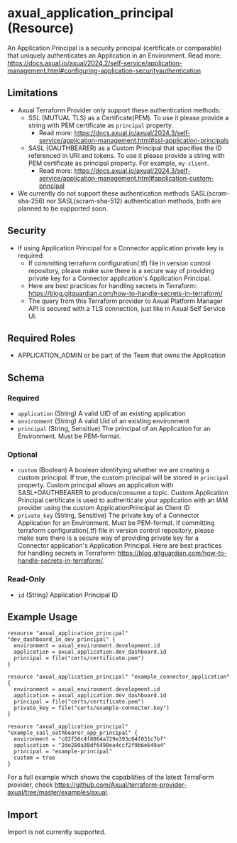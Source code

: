 # axual_application_principal (Resource)

An Application Principal is a security principal (certificate or comparable) that uniquely authenticates an Application in an Environment. Read more: https://docs.axual.io/axual/2024.2/self-service/application-management.html#configuring-application-securityauthentication

## Limitations
- Axual Terraform Provider only support these authentication methods:
	- SSL (MUTUAL TLS) as a Certificate(PEM). To use it please provide a string with PEM certificate as `principal` property.
		- Read more: https://docs.axual.io/axual/2024.3/self-service/application-management.html#ssl-application-principals
	- SASL (OAUTHBEARER) as a Custom Principal that specifies the ID referenced in URI and tokens. To use it please provide a string with PEM certificate as principal property. For example, `my-client`.
		- Read more: https://docs.axual.io/axual/2024.3/self-service/application-management.html#application-custom-principal
- We currently do not support these authentication methods SASL(scram-sha-256) nor SASL(scram-sha-512) authentication methods, both are planned to be supported soon.

## Security
- If using Application Principal for a Connector application private key is required.
   - If committing terraform configuration(.tf) file in version control repository, please make sure there is a secure way of providing private key for a Connector application's Application Principal.
   - Here are best practices for handling secrets in Terraform: https://blog.gitguardian.com/how-to-handle-secrets-in-terraform/
   - The query from this Terraform provider to Axual Platform Manager API is secured with a TLS connection, just like in Axual Self Service UI.

## Required Roles
- APPLICATION_ADMIN or be part of the Team that owns the Application

<!-- schema generated by tfplugindocs -->
## Schema

### Required

- `application` (String) A valid UID of an existing application
- `environment` (String) A valid Uid of an existing environment
- `principal` (String, Sensitive) The principal of an Application for an Environment. Must be PEM-format.

### Optional

- `custom` (Boolean) A boolean identifying whether we are creating a custom principal. If true, the custom principal will be stored in `principal` property. Custom principal allows an application with SASL+OAUTHBEARER to produce/consume a topic. Custom Application Principal certificate is used to authenticate your application with an IAM provider using the custom ApplicationPrincipal as Client ID
- `private_key` (String, Sensitive) The private key of a Connector Application for an Environment. Must be PEM-format. If committing terraform configuration(.tf) file in version control repository, please make sure there is a secure way of providing private key for a Connector application's Application Principal. Here are best practices for handling secrets in Terraform: https://blog.gitguardian.com/how-to-handle-secrets-in-terraform/.

### Read-Only

- `id` (String) Application Principal ID

## Example Usage

```hcl
resource "axual_application_principal" "dev_dashboard_in_dev_principal" {
  environment = axual_environment.development.id
  application = axual_application.dev_dashboard.id
  principal = file("certs/certificate.pem")
}

resource "axual_application_principal" "example_connector_application" {
  environment = axual_environment.development.id
  application = axual_application.dev_dashboard.id
  principal = file("certs/certificate.pem")
  private_key = file("certs/example-connector.key")
}

resource "axual_application_principal" "example_sasl_oathbearer_app_principal" {
  environment = "c82f56c4f8064a729e393c04f031c7bf"
  application = "2de280a38df6490ea4ccf2f9b6e649a4"
  principal = "example-principal"
  custom = true
}
```

For a full example which shows the capabilities of the latest TerraForm provider, check https://github.com/Axual/terraform-provider-axual/tree/master/examples/axual.

## Import

Import is not currently supported.